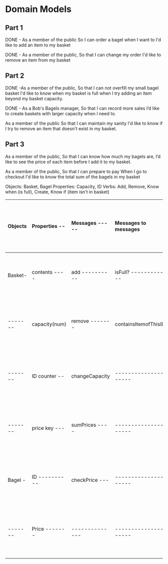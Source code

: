 # Domain Models

## Part 1

DONE - As a member of the public
So I can order a bagel when I want to
I'd like to add an item to my basket

DONE - As a member of the public,
So that I can change my order
I'd like to remove an item from my basket

## Part 2

DONE -As a member of the public,
So that I can not overfill my small bagel basket
I'd like to know when my basket is full when I try adding an item beyond my basket capacity.

DONE - As a Bob's Bagels manager,
So that I can record more sales
I’d like to create baskets with larger capacity when I need to.

As a member of the public
So that I can maintain my sanity
I'd like to know if I try to remove an item that doesn't exist in my basket.

## Part 3

As a member of the public,
So that I can know how much my bagels are,
I’d like to see the price of each item before I add it to my basket.

As a member of the public,
So that I can prepare to pay
When I go to checkout I'd like to know the total sum of the bagels in my basket

Objects: Basket, Bagel
Properties: Capacity, ID
Verbs: Add, Remove, Know when (is full), Create, Know if (item isn't in basket)

| Objects | Properties -- | Messages ----- | Messages to messages | Output ----------------------------------------------- |
| :------ | :------------ | :------------- | :------------------- | :----------------------------------------------------- |
| Basket- | contents ---- | add ---------- | isFull? ------------ | contents + new item with next ID, increment ID counter |
| ------- | capacity(num) | remove ------- | containsItemofThisID | contents - the removed item -------------------------- |
| ------- | ID counter -- | changeCapacity | -------------------- | number ----------------------------------------------- |
| ------- | price key --- | sumPrices ---- | -------------------- | function that adds all prices------------------------- |
| Bagel - | ID ---------- | checkPrice --- | -------------------- | ------------------------------------------------------ |
| ------- | Price ------- | -------------- | -------------------- | ------------------------------------------------------ |

